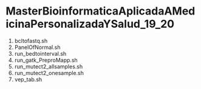 # MasterBioinformaticaAplicadaAMedicinaPersonalizadaYSalud_19_20
1. bcltofastq.sh
2. PanelOfNormal.sh 
3. run_bedtointerval.sh
4. run_gatk_PreproMapp.sh
5. run_mutect2_allsamples.sh
6. run_mutect2_onesample.sh
7. vep_tab.sh
